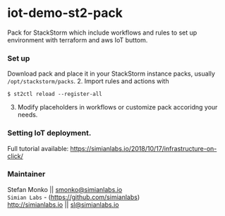 # iot-demo-st2-pack

Pack for StackStorm which include workflows and rules to set up environment with terraform and aws IoT buttom.

### Set up

Download pack and place it in your StackStorm instance packs, usually `/opt/stackstorm/packs`.
2. Import rules and actions with
```
$ st2ctl reload --register-all
```
3. Modify placeholders in workflows or customize pack accoridng your needs.

### Setting IoT deployment.

Full tutorial available: https://simianlabs.io/2018/10/17/infrastructure-on-click/

### Maintainer
Stefan Monko || smonko@simianlabs.io  
`Simian Labs` - (https://github.com/simianlabs)  
http://simianlabs.io || sl@simianlabs.io
